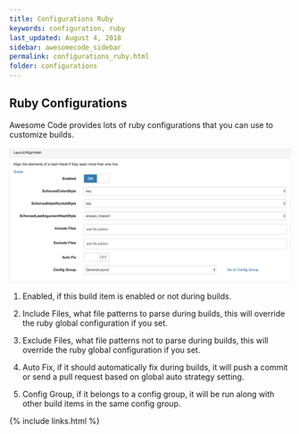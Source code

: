 ```yaml
---
title: Configurations Ruby
keywords: configuration, ruby
last_updated: August 4, 2018
sidebar: awesomecode_sidebar
permalink: configurations_ruby.html
folder: configurations
---
```


## Ruby Configurations

Awesome Code provides lots of ruby configurations that you can use to customize builds.

![configurations ruby 1](/images/configurations_ruby_1.png)

1. Enabled, if this build item is enabled or not during builds.

2. Include Files, what file patterns to parse during builds, this will
override the ruby global configuration if you set.

3. Exclude Files, what file patterns not to parse during builds, this
will override the ruby global configuration if you set.

4. Auto Fix, if it should automatically fix during builds, it will push
   a commit or send a pull request based on global auto strategy
   setting.

5. Config Group, if it belongs to a config group, it will be run along
   with other build items in the same config group.

{% include links.html %}
